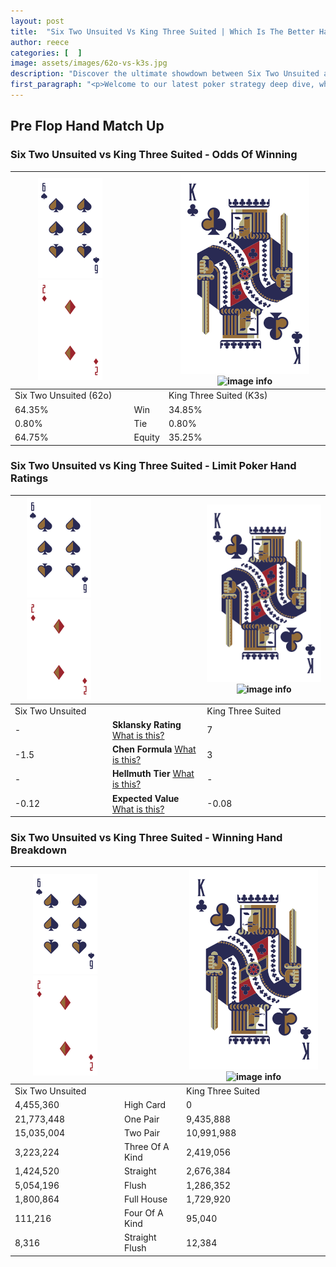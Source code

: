 ```yaml
---
layout: post
title:  "Six Two Unsuited Vs King Three Suited | Which Is The Better Hand In Poker? A Complete Guide"
author: reece
categories: [  ]
image: assets/images/62o-vs-k3s.jpg
description: "Discover the ultimate showdown between Six Two Unsuited and King Three Suited in poker! Uncover the odds, strategies, and scenarios where one hand triumphs over the other. Get ready to up your poker game with this thrilling analysis."
first_paragraph: "<p>Welcome to our latest poker strategy deep dive, where we're pitting two distinct hands against each other in a high-stakes showdown: Six Two Unsuited vs King Three Suited.</p><p>In the dynamic world of poker, every decision counts, and knowing which hand holds the upper hand is key to your success at the table.</p><p>In this article, we'll dissect these two hands, explore the scenarios where one dominates the other, and equip you with the knowledge to make strategic choices that can tip the odds in your favor.</p><p>Get ready to unravel the intriguing dynamics of these poker hands and elevate your game to new heights.</p>"
---
```




[comment]: # (sp0)

## Pre Flop Hand Match Up

<div class="table hand-ratings" markdown="1"> 



### Six Two Unsuited vs King Three Suited - Odds Of Winning


    
| ![image info](assets/images/hand1/6.png) ![image info](assets/images/hand1/2o.png) |  | ![image info](assets/images/hand2/K.png) ![image info](assets/images/hand2/3s.png) |
| -------- | -------- | -------- |
| Six Two Unsuited (62o) |  | King Three Suited (K3s) |
| 64.35% | Win | 34.85% |
| 0.80% | Tie | 0.80% |
| 64.75% | Equity | 35.25% |




[comment]: # (sp1)



### Six Two Unsuited vs King Three Suited - Limit Poker Hand Ratings


    
| ![image info](assets/images/hand1/6.png) ![image info](assets/images/hand1/2o.png) |  | ![image info](assets/images/hand2/K.png) ![image info](assets/images/hand2/3s.png) |
| -------- | -------- | -------- |
| Six Two Unsuited |  | King Three Suited |
| - | **Sklansky Rating** [What is this?](/sklansky-rating-explained) | 7 |
| -1.5 | **Chen Formula** [What is this?](/chen-formula-explained) | 3 |
| - | **Hellmuth Tier** [What is this?](/Hellmuth-tier-explained) | - |
| -0.12 | **Expected Value** [What is this?](/expected-value-explained) | -0.08 |




[comment]: # (sp2)



### Six Two Unsuited vs King Three Suited - Winning Hand Breakdown


    
| ![image info](assets/images/hand1/6.png) ![image info](assets/images/hand1/2o.png) |  | ![image info](assets/images/hand2/K.png) ![image info](assets/images/hand2/3s.png) |
| -------- | -------- | -------- |
| Six Two Unsuited |  | King Three Suited |
| 4,455,360 | High Card | 0 |
| 21,773,448 | One Pair | 9,435,888 |
| 15,035,004 | Two Pair | 10,991,988 |
| 3,223,224 | Three Of A Kind | 2,419,056 |
| 1,424,520 | Straight | 2,676,384 |
| 5,054,196 | Flush | 1,286,352 |
| 1,800,864 | Full House | 1,729,920 |
| 111,216 | Four Of A Kind | 95,040 |
| 8,316 | Straight Flush | 12,384 |




[comment]: # (sp3)



</div>

[comment]: # (sp4)



[comment]: # (sp5)

